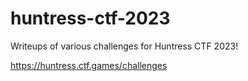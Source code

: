 # huntress-ctf-2023
Writeups of various challenges for Huntress CTF 2023! 

https://huntress.ctf.games/challenges
